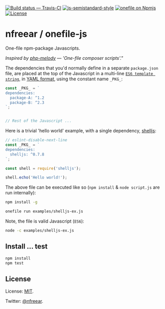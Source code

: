 
[![Build status — Travis-CI][travis-icon]][travis]
[![js-semistandard-style][semi-icon]][semi]
[![onefile on Npmjs][npm-icon]][npm]
[![License][license-icon]][mit]

# nfreear / onefile-js

One-file npm-package Javascripts.

_Inspired by [php-melody][] — 'One-file composer scripts'."_

The dependencies that you'd normally define in a separate `package.json` file,
are placed at the top of the Javascript in a multi-line [`ES6 template string`][es6],
in [YAML format][yaml], using the constant name `_PKG_`:

```js
const _PKG_ = `
dependencies:
  package-A: ^1.2
  package-B: ^2.3
`;


// Rest of the Javascript ...
```

Here is a trivial 'hello world' example, with a single dependency, [shelljs][]:

```js
// eslint-disable-next-line
const _PKG_ = `
dependencies:
  shelljs: ^0.7.8
`;

const shell = require('shelljs');

shell.echo('Hello world!');
```

The above file can be executed like so
(`npm install` & `node script.js` are run internally):

```sh
npm install -g

onefile run examples/shelljs-ex.js
```

Note, the file is valid Javascript (`ES6`):

```sh
node -c examples/shelljs-ex.js
```

## Install ... test

```sh
npm install
npm test
```

## License

License: [MIT][].

Twitter: [@nfreear][].


[php-melody]: http://melody.sensiolabs.org/ "Melody by SensioLabs - 'One-file composer scripts'"
[es6]: http://exploringjs.com/es6/ch_template-literals.html#sec_introduction-template-literals
    "ES6 Template literal"
[es6-2]: https://developer.mozilla.org/en-US/docs/Web/JavaScript/Reference/Template_literals "ES6 Template literal"
[yaml]: https://en.wikipedia.org/wiki/YAML#Basic_components "YAML associative array (dictionary)"
[yaml-2]: http://yaml.org/spec/1.2/spec.html#id2759963
    "YAML Ain’t Markup Language Version 1.2, 2009. '2.1. Collections'"
[shelljs]: https://npmjs.com/package/shelljs

[@nfreear]: https://twitter.com/nfreear "@nfreear on Twitter"
[gh]: https://github.com/nfreear/onefile-js
[MIT]: https://nfreear.mit-license.org/2017#!-onefile-js "MIT License | © Nick Freear, 2017-09-20."
[travis]: https://travis-ci.org/nfreear/onefile-js
[travis-icon]: https://api.travis-ci.org/nfreear/onefile-js.svg
    "Build status – Travis-CI (NPM/eslint)"
[semi]: https://github.com/Flet/semistandard
[semi-icon]: https://img.shields.io/badge/code_style-semistandard-brightgreen.svg?style=flat-square
    "Javascript coding style — 'semistandard'"
[npm]: https://npmjs.com/package/onefile
[npm-icon]: https://img.shields.io/npm/v/onefile.svg
[license-icon]: https://img.shields.io/npm/l/onefile.svg

[es6-3]: http://jaspervalero.com/an-intro-to-the-delightful-javascript-es6-string-templates/
[hered-1]: https://stackoverflow.com/questions/4376431/javascript-heredoc
[hered-2]:  http://forums.devx.com/showthread.php?154826-Javascript-Multiline-Strings-(HEREDOC-equivalent)-solution
[hered-3]:  http://a32.me/2014/03/heredoc-multiline-variable-with-javascript/

[End]: //.
